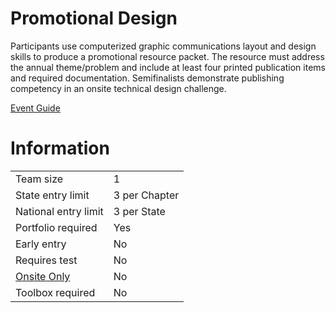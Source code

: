 # Promotional Design

Participants use computerized graphic communications layout
and design skills to produce a promotional resource packet.
The resource must address the annual theme/problem and
include at least four printed publication items and required
documentation. Semifinalists demonstrate publishing competency in an onsite technical design challenge.

[Event Guide](https://lwsd.sharepoint.com/:b:/r/sites/GR-JHS-TechnologyStudentAssociation-SCA/Shared%20Documents/23-24/Competition/Event%20Guides/HS%20-%20Promotional%20Design.pdf)

# Information

|                        |               |
| ---------------------- | ------------- |
| Team size              | 1             |
| State entry limit      | 3 per Chapter |
| National entry limit   | 3 per State   |
| Portfolio required     | Yes           |
| Early entry            | No            |
| Requires test          | No            |
| [Onsite Only](/#terms) | No            |
| Toolbox required       | No            |
